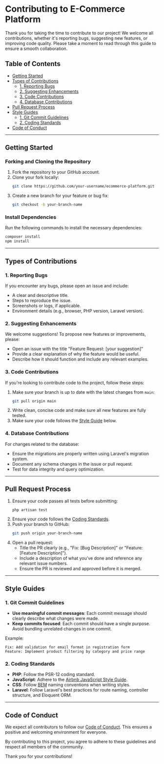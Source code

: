 
# Contributing to E-Commerce Platform

Thank you for taking the time to contribute to our project! We welcome all contributions, whether it's reporting bugs, suggesting new features, or improving code quality. Please take a moment to read through this guide to ensure a smooth collaboration.

## Table of Contents
- [Getting Started](#getting-started)
- [Types of Contributions](#types-of-contributions)
  - [1. Reporting Bugs](#1-reporting-bugs)
  - [2. Suggesting Enhancements](#2-suggesting-enhancements)
  - [3. Code Contributions](#3-code-contributions)
  - [4. Database Contributions](#4-database-contributions)
- [Pull Request Process](#pull-request-process)
- [Style Guides](#style-guides)
  - [1. Git Commit Guidelines](#1-git-commit-guidelines)
  - [2. Coding Standards](#2-coding-standards)
- [Code of Conduct](#code-of-conduct)

---

## Getting Started

### Forking and Cloning the Repository
1. Fork the repository to your GitHub account.
2. Clone your fork locally:
   ```bash
   git clone https://github.com/your-username/ecommerce-platform.git
   ```
3. Create a new branch for your feature or bug fix:
   ```bash
   git checkout -b your-branch-name
   ```

### Install Dependencies
Run the following commands to install the necessary dependencies:
```bash
composer install
npm install
```

---

## Types of Contributions

### 1. Reporting Bugs
If you encounter any bugs, please open an issue and include:
- A clear and descriptive title.
- Steps to reproduce the issue.
- Screenshots or logs, if applicable.
- Environment details (e.g., browser, PHP version, Laravel version).

### 2. Suggesting Enhancements
We welcome suggestions! To propose new features or improvements, please:
- Open an issue with the title "Feature Request: [your suggestion]"
- Provide a clear explanation of why the feature would be useful.
- Describe how it should function and include any relevant examples.

### 3. Code Contributions
If you're looking to contribute code to the project, follow these steps:
1. Make sure your branch is up to date with the latest changes from `main`:
   ```bash
   git pull origin main
   ```
2. Write clean, concise code and make sure all new features are fully tested.
3. Make sure your code follows the [Style Guide](#style-guides) below.

### 4. Database Contributions
For changes related to the database:
- Ensure the migrations are properly written using Laravel's migration system.
- Document any schema changes in the issue or pull request.
- Test for data integrity and query optimization.

---

## Pull Request Process

1. Ensure your code passes all tests before submitting:
   ```bash
   php artisan test
   ```
2. Ensure your code follows the [Coding Standards](#coding-standards).
3. Push your branch to GitHub:
   ```bash
   git push origin your-branch-name
   ```
4. Open a pull request:
   - Title the PR clearly (e.g., "Fix: [Bug Description]" or "Feature: [Feature Description]").
   - Include a description of what you’ve done and reference any relevant issue numbers.
   - Ensure the PR is reviewed and approved before it is merged.

---

## Style Guides

### 1. Git Commit Guidelines
- **Use meaningful commit messages**: Each commit message should clearly describe what changes were made.
- **Keep commits focused**: Each commit should have a single purpose. Avoid bundling unrelated changes in one commit.

Example:
```
Fix: Add validation for email format in registration form
Feature: Implement product filtering by category and price range
```

### 2. Coding Standards
- **PHP**: Follow the PSR-12 coding standard.
- **JavaScript**: Adhere to the [Airbnb JavaScript Style Guide](https://github.com/airbnb/javascript).
- **CSS**: Follow [BEM](http://getbem.com/) naming conventions when writing styles.
- **Laravel**: Follow Laravel's best practices for route naming, controller structure, and Eloquent ORM.

---

## Code of Conduct

We expect all contributors to follow our [Code of Conduct](CODE_OF_CONDUCT.md). This ensures a positive and welcoming environment for everyone.

By contributing to this project, you agree to adhere to these guidelines and respect all members of the community.

Thank you for your contributions!

